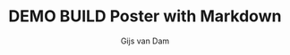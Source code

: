 ---
author: Gijs van Dam
email: gvandam@gmail.com
title: DEMO BUILD Poster with Markdown
institute: Pandoc University
footimage: \includegraphics[width=4cm]{./poster/images/puppy.jpg}
---